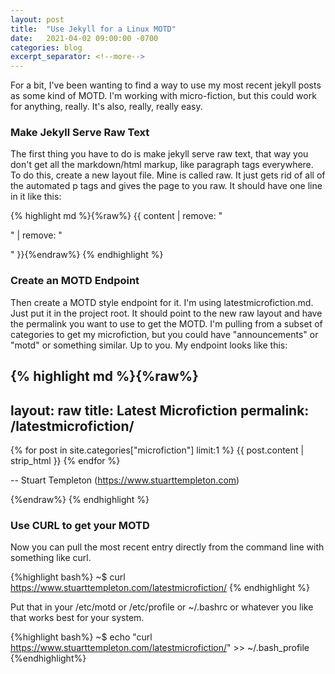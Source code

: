 ```yaml
---
layout: post
title:  "Use Jekyll for a Linux MOTD"
date:   2021-04-02 09:00:00 -0700
categories: blog
excerpt_separator: <!--more-->
---
```


For a bit, I've been wanting to find a way to use my most recent jekyll posts as some kind of MOTD. I'm working with micro-fiction, but this could work for anything, really. It's also, really, really easy.

<!--more-->
### Make Jekyll Serve Raw Text

The first thing you have to do is make jekyll serve raw text, that way you don't get all the markdown/html markup, like paragraph tags everywhere. To do this, create a new layout file. Mine is called raw. It just gets rid of all of the automated p tags and gives the page to you raw. It should have one line in it like this:

{% highlight md %}{%raw%}
{{ content | remove: "<p>" | remove: "</p>"  }}{%endraw%}
{% endhighlight %}


### Create an MOTD Endpoint
Then create a MOTD style endpoint for it. I'm using latestmicrofiction.md. Just put it in the project root. It should point to the new raw layout and have the permalink you want to use to get the MOTD. I'm pulling from a subset of categories to get my microfiction, but you could have "announcements" or "motd" or something similar. Up to you. My endpoint looks like this:

{% highlight md %}{%raw%}
---
layout: raw
title: Latest Microfiction
permalink: /latestmicrofiction/
---

{% for post in site.categories["microfiction"] limit:1 %}
{{ post.content | strip_html }}
{% endfor %}

-- Stuart Templeton (https://www.stuarttempleton.com)

{%endraw%}
{% endhighlight %}

### Use CURL to get your MOTD

Now you can pull the most recent entry directly from the command line with something like curl.

{%highlight bash%}
~$ curl https://www.stuarttempleton.com/latestmicrofiction/
{% endhighlight %}

Put that in your /etc/motd or /etc/profile or ~/.bashrc or whatever you like that works best for your system. 

{%highlight bash%}
~$ echo "curl https://www.stuarttempleton.com/latestmicrofiction/" >> ~/.bash_profile 
{%endhighlight%}

